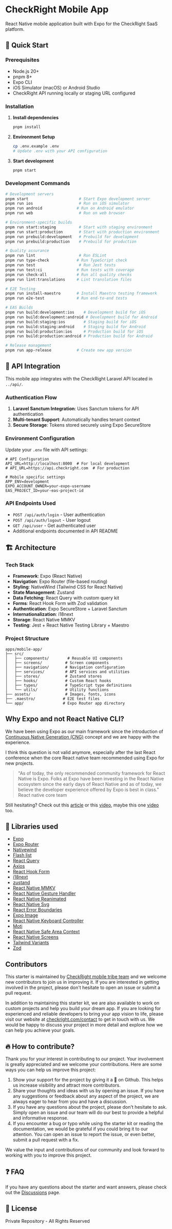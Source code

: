 
# CheckRight Mobile App

React Native mobile application built with Expo for the CheckRight SaaS platform.

## 🚀 Quick Start

### Prerequisites

- Node.js 20+
- pnpm 8+
- Expo CLI
- iOS Simulator (macOS) or Android Studio
- CheckRight API running locally or staging URL configured

### Installation

1. **Install dependencies**
   ```bash
   pnpm install
   ```

2. **Environment Setup**
   ```bash
   cp .env.example .env
   # Update .env with your API configuration
   ```

3. **Start development**
   ```bash
   pnpm start
   ```

### Development Commands

```bash
# Development servers
pnpm start                      # Start Expo development server
pnpm run ios                    # Run on iOS simulator
pnpm run android               # Run on Android emulator
pnpm run web                    # Run on web browser

# Environment-specific builds
pnpm run start:staging          # Start with staging environment
pnpm run start:production       # Start with production environment
pnpm run prebuild:development   # Prebuild for development
pnpm run prebuild:production    # Prebuild for production

# Quality assurance
pnpm run lint                   # Run ESLint
pnpm run type-check            # Run TypeScript check
pnpm run test                   # Run Jest tests
pnpm run test:ci               # Run tests with coverage
pnpm run check-all             # Run all quality checks
pnpm run lint:translations     # Lint translation files

# E2E Testing
pnpm run install-maestro       # Install Maestro testing framework
pnpm run e2e-test              # Run end-to-end tests

# EAS Builds
pnpm run build:development:ios    # Development build for iOS
pnpm run build:development:android # Development build for Android
pnpm run build:staging:ios        # Staging build for iOS
pnpm run build:staging:android    # Staging build for Android
pnpm run build:production:ios     # Production build for iOS
pnpm run build:production:android # Production build for Android

# Release management
pnpm run app-release           # Create new app version
```

## 📱 API Integration

This mobile app integrates with the CheckRight Laravel API located in `../api/`.

### Authentication Flow

1. **Laravel Sanctum Integration**: Uses Sanctum tokens for API authentication
2. **Multi-tenant Support**: Automatically handles tenant context
3. **Secure Storage**: Tokens stored securely using Expo SecureStore

### Environment Configuration

Update your `.env` file with API settings:

```env
# API Configuration
API_URL=http://localhost:8000  # For local development
# API_URL=https://api.checkright.com  # For production

# Mobile specific settings
APP_ENV=development
EXPO_ACCOUNT_OWNER=your-expo-username
EAS_PROJECT_ID=your-eas-project-id
```

### API Endpoints Used

- `POST /api/auth/login` - User authentication
- `POST /api/auth/logout` - User logout
- `GET /api/user` - Get authenticated user
- Additional endpoints documented in API README

## 🏗️ Architecture

### Tech Stack

- **Framework**: Expo (React Native)
- **Navigation**: Expo Router (file-based routing)
- **Styling**: NativeWind (Tailwind CSS for React Native)
- **State Management**: Zustand
- **Data Fetching**: React Query with custom query kit
- **Forms**: React Hook Form with Zod validation
- **Authentication**: Expo SecureStore + Laravel Sanctum
- **Internationalization**: i18next
- **Storage**: React Native MMKV
- **Testing**: Jest + React Native Testing Library + Maestro

### Project Structure

```
apps/mobile-app/
├── src/
│   ├── components/        # Reusable UI components
│   ├── screens/          # Screen components
│   ├── navigation/       # Navigation configuration
│   ├── services/         # API services and utilities
│   ├── stores/           # Zustand stores
│   ├── hooks/            # Custom React hooks
│   ├── types/            # TypeScript type definitions
│   └── utils/            # Utility functions
├── assets/               # Images, fonts, icons
├── .maestro/            # E2E test files
└── app/                 # Expo Router app directory
```

## Why Expo and not React Native CLI?

We have been using Expo as our main framework since the introduction of [Continuous Native Generation (CNG)](https://docs.expo.dev/workflow/continuous-native-generation/) concept and we are happy with the experience.

I think this question is not valid anymore, especially after the last React conference when the core React native team recommended using Expo for new projects.

> "As of today, the only recommended community framework for React Native is Expo. Folks at Expo have been investing in the React Native ecosystem since the early days of React Native and as of today, we believe the developer experience offered by Expo is best in class." React native core team

Still hesitating? Check out this [article](https://reactnative.dev/blog/2024/06/25/use-a-framework-to-build-react-native-apps) or this [video](https://www.youtube.com/watch?v=lifGTznLBcw), maybe this one [video](https://www.youtube.com/watch?v=ek_IdGC0G80) too.

## 💎 Libraries used

- [Expo](https://docs.expo.io/)
- [Expo Router](https://docs.expo.dev/router/introduction/)
- [Nativewind](https://www.nativewind.dev/v4/overview)
- [Flash list](https://github.com/Shopify/flash-list)
- [React Query](https://tanstack.com/query/v4)
- [Axios](https://axios-http.com/docs/intro)
- [React Hook Form](https://react-hook-form.com/)
- [i18next](https://www.i18next.com/)
- [zustand](https://github.com/pmndrs/zustand)
- [React Native MMKV](https://github.com/mrousavy/react-native-mmkv)
- [React Native Gesture Handler](https://docs.swmansion.com/react-native-gesture-handler/docs/)
- [React Native Reanimated](https://docs.swmansion.com/react-native-reanimated/docs/)
- [React Native Svg](https://github.com/software-mansion/react-native-svg)
- [React Error Boundaries](https://github.com/bvaughn/react-error-boundary)
- [Expo Image](https://docs.expo.dev/versions/unversioned/sdk/image/)
- [React Native Keyboard Controller](https://github.com/kirillzyusko/react-native-keyboard-controller)
- [Moti](https://moti.fyi/)
- [React Native Safe Area Context](https://github.com/th3rdwave/react-native-safe-area-context)
- [React Native Screens](https://github.com/software-mansion/react-native-screens)
- [Tailwind Variants](https://www.tailwind-variants.org/)
- [Zod](https://zod.dev/)

## Contributors

This starter is maintained by [CheckRight mobile tribe team](https://www.checkright.com/team) and we welcome new contributors to join us in improving it. If you are interested in getting involved in the project, please don't hesitate to open an issue or submit a pull request.

In addition to maintaining this starter kit, we are also available to work on custom projects and help you build your dream app. If you are looking for experienced and reliable developers to bring your app vision to life, please visit our website at [checkright.com/contact](https://www.checkright.com/contact) to get in touch with us. We would be happy to discuss your project in more detail and explore how we can help you achieve your goals.

## 🔥 How to contribute?

Thank you for your interest in contributing to our project. Your involvement is greatly appreciated and we welcome your contributions. Here are some ways you can help us improve this project:

1. Show your support for the project by giving it a 🌟 on Github. This helps us increase visibility and attract more contributors.
2. Share your thoughts and ideas with us by opening an issue. If you have any suggestions or feedback about any aspect of the project, we are always eager to hear from you and have a discussion.
3. If you have any questions about the project, please don't hesitate to ask. Simply open an issue and our team will do our best to provide a helpful and informative response.
4. If you encounter a bug or typo while using the starter kit or reading the documentation, we would be grateful if you could bring it to our attention. You can open an issue to report the issue, or even better, submit a pull request with a fix.

We value the input and contributions of our community and look forward to working with you to improve this project.

## ❓ FAQ

If you have any questions about the starter and want answers, please check out the [Discussions](https://github.com/checkright/react-native-template-checkright/discussions) page.

## 🔖 License

Private Repository - All Rights Reserved
